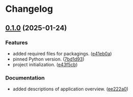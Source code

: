 # Changelog

## [0.1.0](https://github.com/hwakabh/runtimop-action/compare/v0.0.1...v0.1.0) (2025-01-24)


### Features

* added required files for packagings. ([e41eb0a](https://github.com/hwakabh/runtimop-action/commit/e41eb0a86502bfddec65e08fb4d6c02c17f576ed))
* pinned Python version. ([7bd1d93](https://github.com/hwakabh/runtimop-action/commit/7bd1d93a6a3235d3b2cf79bf7db5c35b918e6532))
* project initialization. ([e43f5cb](https://github.com/hwakabh/runtimop-action/commit/e43f5cba8b6a1397035073ce5fe598b30f2bbc9d))


### Documentation

* added descriptions of application overview. ([ee222a0](https://github.com/hwakabh/runtimop-action/commit/ee222a0ec9861f4517816c4feacaf9e7fa746d36))
